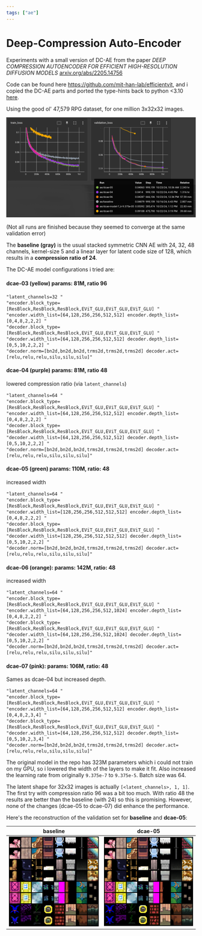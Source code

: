 ```yaml
---
tags: ["ae"]
---
```


# Deep-Compression Auto-Encoder

Experiments with a small version of DC-AE from the paper 
*DEEP COMPRESSION AUTOENCODER FOR EFFICIENT HIGH-RESOLUTION DIFFUSION MODELS* [arxiv.org/abs/2205.14756](https://arxiv.org/abs/2205.14756)

Code can be found here https://github.com/mit-han-lab/efficientvit, and i copied the DC-AE parts and ported 
the type-hints back to python <3.10 [here](../../src/models/efficientvit/).

Using the good ol' 47,579 RPG dataset, for one million 3x32x32 images.

![loss plots](img/dc-ae-rpg47k-1M.png)

(Not all runs are finished because they seemed to converge at the same validation error)

The **baseline (gray)** is the usual stacked symmetric CNN AE with 24, 32, 48 channels, kernel-size 5 and a linear
layer for latent code size of 128, which results in a **compression ratio of 24**.

The DC-AE model configurations i tried are:

#### dcae-03 (yellow) params: 81M, ratio 96
        
    "latent_channels=32 "
    "encoder.block_type=[ResBlock,ResBlock,ResBlock,EViT_GLU,EViT_GLU,EViT_GLU] "
    "encoder.width_list=[64,128,256,256,512,512] encoder.depth_list=[0,4,8,2,2,2] "
    "decoder.block_type=[ResBlock,ResBlock,ResBlock,EViT_GLU,EViT_GLU,EViT_GLU] "
    "decoder.width_list=[64,128,256,256,512,512] decoder.depth_list=[0,5,10,2,2,2] "
    "decoder.norm=[bn2d,bn2d,bn2d,trms2d,trms2d,trms2d] decoder.act=[relu,relu,relu,silu,silu,silu]"

#### dcae-04 (purple) params: 81M, ratio 48  
lowered compression ratio (via `latent_channels`)

    "latent_channels=64 "
    "encoder.block_type=[ResBlock,ResBlock,ResBlock,EViT_GLU,EViT_GLU,EViT_GLU] "
    "encoder.width_list=[64,128,256,256,512,512] encoder.depth_list=[0,4,8,2,2,2] "
    "decoder.block_type=[ResBlock,ResBlock,ResBlock,EViT_GLU,EViT_GLU,EViT_GLU] "
    "decoder.width_list=[64,128,256,256,512,512] decoder.depth_list=[0,5,10,2,2,2] "
    "decoder.norm=[bn2d,bn2d,bn2d,trms2d,trms2d,trms2d] decoder.act=[relu,relu,relu,silu,silu,silu]"
    
#### dcae-05 (green) params: 110M, ratio: 48 
increased width

    "latent_channels=64 "
    "encoder.block_type=[ResBlock,ResBlock,ResBlock,EViT_GLU,EViT_GLU,EViT_GLU] "
    "encoder.width_list=[128,256,256,512,512,512] encoder.depth_list=[0,4,8,2,2,2] "
    "decoder.block_type=[ResBlock,ResBlock,ResBlock,EViT_GLU,EViT_GLU,EViT_GLU] "
    "decoder.width_list=[128,256,256,512,512,512] decoder.depth_list=[0,5,10,2,2,2] "
    "decoder.norm=[bn2d,bn2d,bn2d,trms2d,trms2d,trms2d] decoder.act=[relu,relu,relu,silu,silu,silu]"

#### dcae-06 (orange): params: 142M, ratio: 48
increased width

    "latent_channels=64 "
    "encoder.block_type=[ResBlock,ResBlock,ResBlock,EViT_GLU,EViT_GLU,EViT_GLU] "
    "encoder.width_list=[64,128,256,256,512,1024] encoder.depth_list=[0,4,8,2,2,2] "
    "decoder.block_type=[ResBlock,ResBlock,ResBlock,EViT_GLU,EViT_GLU,EViT_GLU] "
    "decoder.width_list=[64,128,256,256,512,1024] decoder.depth_list=[0,5,10,2,2,2] "
    "decoder.norm=[bn2d,bn2d,bn2d,trms2d,trms2d,trms2d] decoder.act=[relu,relu,relu,silu,silu,silu]"

#### dcae-07 (pink): params: 106M, ratio: 48 
Sames as dcae-04 but increased depth.

    "latent_channels=64 "
    "encoder.block_type=[ResBlock,ResBlock,ResBlock,EViT_GLU,EViT_GLU,EViT_GLU] "
    "encoder.width_list=[64,128,256,256,512,512] encoder.depth_list=[0,4,8,2,3,4] "
    "decoder.block_type=[ResBlock,ResBlock,ResBlock,EViT_GLU,EViT_GLU,EViT_GLU] "
    "decoder.width_list=[64,128,256,256,512,512] decoder.depth_list=[0,5,10,2,3,4] "  
    "decoder.norm=[bn2d,bn2d,bn2d,trms2d,trms2d,trms2d] decoder.act=[relu,relu,relu,silu,silu,silu]"


The original model in the repo has 323M parameters which i could not train on my GPU, 
so i lowered the width of the layers to make it fit. Also increased the learning rate from
originally `9.375e-7` to `9.375e-5`. Batch size was 64.

The latent shape for 32x32 images is actually `[<latent_channels>, 1, 1]`. The first try with 
compression ratio 96 was a bit too much. With ratio 48 the results are better than the baseline (with 24)
so this is promising. However, none of the changes (dcae-05 to dcae-07) did enhance the performance.

Here's the reconstruction of the validation set for **baseline** and **dcae-05**:

| baseline                                                       | dcae-05 |
|----------------------------------------------------------------|---------|
| ![reconstruction plot](img/dc-ae-rpg47k-1M-recon-baseline.png) | ![reconstruction plot](img/dc-ae-rpg47k-1M-recon-05.png) |
